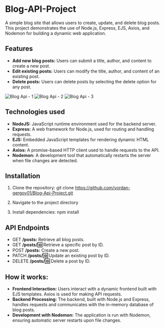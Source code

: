 # Blog-API-Project

A simple blog site that allows users to create, update, and delete blog posts. This project demonstrates the use of Node.js, Express, EJS, Axios, and Nodemon for building a dynamic web application.

## Features

- **Add new blog posts:** Users can submit a title, author, and content to create a new post.
- **Edit existing posts:** Users can modify the title, author, and content of an existing post.
- **Delete posts:** Users can delete posts by selecting the delete option for any post.


![Blog Api - 1](https://github.com/user-attachments/assets/ecd716bc-880c-4789-805e-8b72154b2d76)
![Blog Api - 2](https://github.com/user-attachments/assets/a5faac4d-392c-4d2c-badf-894a9e3fc1ac)
![Blog Api - 3](https://github.com/user-attachments/assets/2ee76c55-ec33-431a-bd1d-9a82d216892b)


## Technologies used

- **NodeJS:** JavaScript runtime environment used for the backend server.
- **Express:** A web framework for Node.js, used for routing and handling requests.
- **EJS:** Embedded JavaScript templates for rendering dynamic HTML content.
- **Axios:** A promise-based HTTP client used to handle requests to the API.
- **Nodemon:** A development tool that automatically restarts the server when file changes are detected.

## Installation

1. Clone the repository:
   git clone https://github.com/yordan-gergov01/Blog-Api-Project.git

2. Navigate to the project directory
3. Install dependencies:
   npm install

## API Endpoints

- GET **/posts:** Retrieve all blog posts.
- GET **/posts/:id:** Retrieve a specific post by ID.
- POST **/posts:** Create a new post.
- PATCH **/posts/:id:** Update an existing post by ID.
- DELETE **/posts/:id:** Delete a post by ID.

## How it works:

- **Frontend Interaction:** Users interact with a dynamic frontend built with EJS templates. Axios is used for making API requests.
- **Backend Processing:** The backend, built with Node.js and Express, handles requests and communicates with the in-memory database of blog posts.
- **Development with Nodemon:** The application is run with Nodemon, ensuring automatic server restarts upon file changes.
